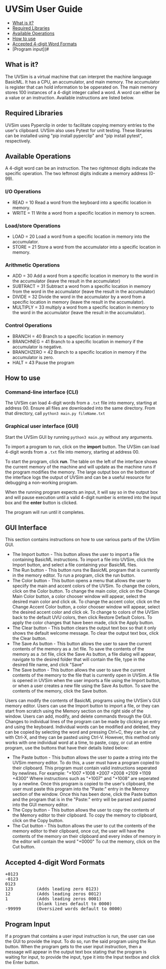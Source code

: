 # UVSim User Guide

- [What is it?](#what-is-it)
- [Required Libraries](#required-libraries)
- [Available Operations](#available-operations)
- [How to use](#how-to-use)
- [Accepted 4-digit Word Formats](#accepted-4-digit-word-formats)
- [Program input](#

## What is it?
The UVSim is a virtual machine that can interpret the machine language BasicML. It has a CPU, an accumulator, and main memory. The accumulator is register that can hold information to be opperated on. The main memory stores 100 instances of a 4-digit integer called a word. A word can either be a value or an instruction. Available instructions are listed below.

## Required Libraries
UVSim uses Pyperclip in order to facilitate copying memory entries to the user's clipboard. UVSim also uses Pytest for unit testing. These libraries can be installed using "pip install pyperclip" and "pip install pytest", respectively.

## Available Operations
A 4-digit word can be an instruction. The two rightmost digits indicate the specific operation. The two leftmost digits indicate a memory address (0-99).
### I/O Operations
* READ = 10 Read a word from the keyboard into a specific location in memory.
* WRITE = 11 Write a word from a specific location in memory to screen.

### Load/store Operations
* LOAD = 20 Load a word from a specific location in memory into the accumulator.
* STORE = 21 Store a word from the accumulator into a specific location in memory.

### Arithmetic Operations
* ADD = 30 Add a word from a specific location in memory to the word in the accumulator (leave the result in the accumulator)
* SUBTRACT = 31 Subtract a word from a specific location in memory from the word in the accumulator (leave the result in the accumulator)
* DIVIDE = 32 Divide the word in the accumulator by a word from a specific location in memory (leave the result in the accumulator).
* MULTIPLY = 33 multiply a word from a specific location in memory to the word in the accumulator (leave the result in the accumulator).

### Control Operations
* BRANCH = 40 Branch to a specific location in memory
* BRANCHNEG = 41 Branch to a specific location in memory if the accumulator is negative.
* BRANCHZERO = 42 Branch to a specific location in memory if the accumulator is zero.
* HALT = 43 Pause the program

## How to use
### Command-line interface (CLI)
The UVSim can load 4-digit words from a `.txt` file into memory, starting at address 00. Ensure all files are downloaded into the same directory. From that directory, call `python3 main.py fileName.txt`

### Graphical user interface (GUI)
Start the UVSim GUI by running `python3 main.py` without any arguments.

To import a program to run, click on the __import__ button. The UVSim can load 4-digit words from a `.txt` file into memory, starting at address 00.

To start the program, click __run__. The table on the left of the interface shows the current memory of the machine and will update as the machine runs if the program modifies the memory. The large output box on the bottom of the interface logs the output of UVSim and can be a useful resource for debugging a non-working program.

When the running program expects an input, it will say so in the output box and will pause execution until a valid 4-digit number is entered into the input box and the __enter__ button is clicked.

The program will run until it completes.

## GUI Interface
This section contains instructions on how to use various parts of the UVSim GUI.
* The Import button - This button allows the user to import a file containing BasicML instructions. To import a file into UVSim, click the Import button, and select a file containing your BasicML files.
* The Run button - This button runs the BasicML program that is currently in the memory editor. To run a program, click the run button.
* The Color button - This button opens a menu that allows the user to speciify the main and accent colors of the UVSim. To change the colors, click on the Color button. To change the main color, click on the Change Main Color button, a color chooser window will appear, select the desired main color and click ok. To change the accent color, click on the Change Accent Color button, a color chooser window will appear, select the desired accent color and click ok. To change to colors of the UVSim back to the default UVU colors, then click Restore Default Colors. To apply the color changes that have been made, click the Apply button.
* The Clear button - This button clears the output text box so that it only shows the default welcome message. To clear the output text box, click the Clear button.
* The Save As button - This button allows the user to save the current contents of the memory as a .txt file. To save the contents of the memory as a .txt file, click the Save As button, a file dialog will appear, navigate to the desired folder that will contain the file, type in the desired file name, and click "Save"
* The Save button - This button allows the user to save the current contents of the memory to the file that is currently open in UVSim. A file is opened in UVSim when the user imports a file using the Import button, or when a user creates a new file using the Save As button. To save the contents of the memory, click the Save button.

Users can modify the contents of BasicML programs using the UVSim's GUI memory editor. Users can use the Import button to import a file, or they can start from scratch using the Memory section on the right side of the window. Users can add, modify, and delete commands through the GUI. Changes to individual lines of the program can be made by clicking an entry and using the keyboard. Individual words can be modified and deleted, they can be copied by selecting the word and pressing Ctrl+C, they can be cut with Ctrl-X, and they can be pasted using Ctrl-V. However, this method only works with one individual word at a time, to paste, copy, or cut an entire program, use the buttons that have their details listed below:
* The Paste button - This button allows the user to paste a string into the UVSim memory editor. To do this, a user must have a program copied to their clipboard. This program must contain valid instructions seperated by newlines. For example: 
"+1007
+1008
+2007
+2008
+2109
+1109
+4300" Where instructions such as "+1007" and "+1008" are seperated by a newline. Once this program is copied to the user's clipboard, the user must paste this program into the "Paste:" entry in the Memory section of the window. Once this has been done, click the Paste button and the program that is in the "Paste:" entry will be parsed and pasted into the GUI memory editor.
* The Copy button - This button allows the user to copy the contents of the Memory editor to their clipboard. To copy the memory to clipboard, click on the Copy button.
* The Cut button - This button allows the user to cut the contents of the memory editor to their clipboard, once cut, the user will have the contents of the memory on their clipboard and every index of memory in the editor will contain the word "+0000" To cut the memory, click on the Cut button.

## Accepted 4-digit Word Formats
<pre>+0123
-0123
0123
123         (Adds leading zero 0123)
12          (Adds leading zeros 0012)
1           (Adds leading zeros 0001)
            (blank lines default to 0000)
-99999      (Oversized words default to 0000)  </pre>

## Program Input
If a program that contains a user input instruction is run, the user can use the GUI to provide the input. To do so, run the said program using the Run button. When the program gets to the user input instruction, then a message will appear in the output text box stating that the program is waiting for input, to provide the input, type it into the Input textbox and click the Enter button.
